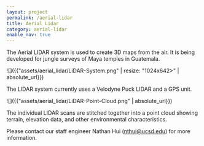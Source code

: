 ```yaml
---
layout: project
permalink: /aerial-lidar
title: Aerial Lidar
category: aerial-lidar
enable_nav: true
---
```

The Aerial LIDAR system is used to create 3D maps from the air. It is being developed for jungle surveys of Maya temples in Guatemala. 

![]({{"assets/aerial_lidar/LiDAR-System.png" | resize: "1024x642>" | absolute_url}})

The LIDAR system currently uses a Velodyne Puck LIDAR and a GPS unit. 

![]({{"assets/aerial_lidar/LiDAR-Point-Cloud.png" | absolute_url}})

The individual LIDAR scans are stitched together into a point cloud showing terrain, elevation data, and other environmental characteristics.

Please contact our staff engineer Nathan Hui ([nthui@ucsd.edu](mailto:nthui@ucsd.edu)) for more information.
